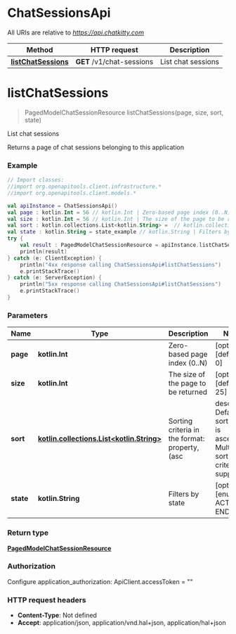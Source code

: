 # ChatSessionsApi

All URIs are relative to *https://api.chatkitty.com*

Method | HTTP request | Description
------------- | ------------- | -------------
[**listChatSessions**](ChatSessionsApi.md#listChatSessions) | **GET** /v1/chat-sessions | List chat sessions


<a id="listChatSessions"></a>
# **listChatSessions**
> PagedModelChatSessionResource listChatSessions(page, size, sort, state)

List chat sessions

Returns a page of chat sessions belonging to this application

### Example
```kotlin
// Import classes:
//import org.openapitools.client.infrastructure.*
//import org.openapitools.client.models.*

val apiInstance = ChatSessionsApi()
val page : kotlin.Int = 56 // kotlin.Int | Zero-based page index (0..N)
val size : kotlin.Int = 56 // kotlin.Int | The size of the page to be returned
val sort : kotlin.collections.List<kotlin.String> =  // kotlin.collections.List<kotlin.String> | Sorting criteria in the format: property,(asc|desc). Default sort order is ascending. Multiple sort criteria are supported.
val state : kotlin.String = state_example // kotlin.String | Filters by state
try {
    val result : PagedModelChatSessionResource = apiInstance.listChatSessions(page, size, sort, state)
    println(result)
} catch (e: ClientException) {
    println("4xx response calling ChatSessionsApi#listChatSessions")
    e.printStackTrace()
} catch (e: ServerException) {
    println("5xx response calling ChatSessionsApi#listChatSessions")
    e.printStackTrace()
}
```

### Parameters

Name | Type | Description  | Notes
------------- | ------------- | ------------- | -------------
 **page** | **kotlin.Int**| Zero-based page index (0..N) | [optional] [default to 0]
 **size** | **kotlin.Int**| The size of the page to be returned | [optional] [default to 25]
 **sort** | [**kotlin.collections.List&lt;kotlin.String&gt;**](kotlin.String.md)| Sorting criteria in the format: property,(asc|desc). Default sort order is ascending. Multiple sort criteria are supported. | [optional]
 **state** | **kotlin.String**| Filters by state | [optional] [enum: ACTIVE, ENDED]

### Return type

[**PagedModelChatSessionResource**](PagedModelChatSessionResource.md)

### Authorization


Configure application_authorization:
    ApiClient.accessToken = ""

### HTTP request headers

 - **Content-Type**: Not defined
 - **Accept**: application/json, application/vnd.hal+json, application/hal+json

